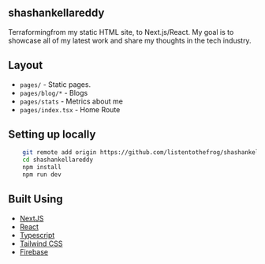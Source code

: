 ## shashankellareddy

Terraformingfrom my static HTML site, to Next.js/React. My goal is to showcase all of my latest work and share my thoughts in the tech industry.

## Layout

- `pages/` - Static pages.
- `pages/blog/*` - Blogs
- `pages/stats` - Metrics about me
- `pages/index.tsx` - Home Route

## Setting up locally

```bash
    git remote add origin https://github.com/listentothefrog/shashankellareddy.git
    cd shashankellareddy
    npm install
    npm run dev
```

## Built Using

- [NextJS](https://github.com/vercel/next.js)
- [React](https://github.com/facebook/react)
- [Typescript](https://github.com/microsoft/typescript)
- [Tailwind CSS](https://github.com/tailwindlabs/tailwindcss)
- [Firebase](https://github.com/firebase)
